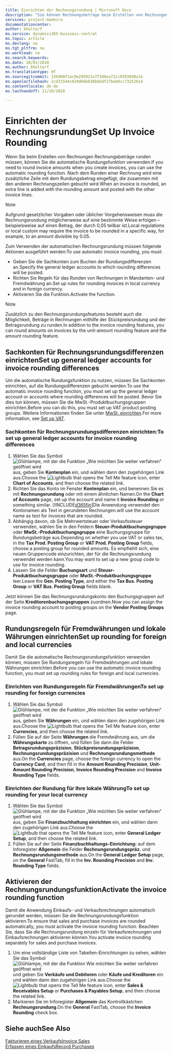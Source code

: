 ```yaml
---
title: Einrichten der Rechnungsrundung | Microsoft Docs
description: "Sie können Rechnungsbeträge beim Erstellen von Rechnungen runden. Darüber hinaus muss die Rechnungsrundung möglicherweise aufgrund lokaler Vorgaben oder üblicher Vorgehensweisenauf eine bestimmte Weise erfolgen – beispielsweise auf einen Betrag, der durch 0,05 teilbar ist."
services: project-madeira
documentationcenter: 
author: bholtorf
ms.service: dynamics365-business-central
ms.topic: article
ms.devlang: na
ms.tgt_pltfrm: na
ms.workload: na
ms.search.keywords: 
ms.date: 10/01/2018
ms.author: bholtorf
ms.translationtype: HT
ms.sourcegitcommit: 33b900f1ac9e295921e7f3d6ea72cc93939d8a1b
ms.openlocfilehash: 2cd31544c029d66b838bbbdf27bebdcc73252014
ms.contentlocale: de-de
ms.lasthandoff: 11/26/2018

---
```

# <a name="set-up-invoice-rounding"></a><span data-ttu-id="9e00f-104">Einrichten der Rechnungsrundung</span><span class="sxs-lookup"><span data-stu-id="9e00f-104">Set Up Invoice Rounding</span></span>
<span data-ttu-id="9e00f-105">Wenn Sie beim Erstellen von Rechnungen Rechnungsbeträge runden müssen, können Sie die automatische Rundungsfunktion verwenden.</span><span class="sxs-lookup"><span data-stu-id="9e00f-105">If you need to round invoice amounts when you create invoices, you can use the automatic rounding function.</span></span> <span data-ttu-id="9e00f-106">Nach dem Runden einer Rechnung wird eine zusätzliche Zeile mit dem Rundungsbetrag eingefügt, die zusammen mit den anderen Rechnungszeilen gebucht wird.</span><span class="sxs-lookup"><span data-stu-id="9e00f-106">When an invoice is rounded, an extra line is added with the rounding amount and posted with the other invoice lines.</span></span>

> [!NOTE]  
>  <span data-ttu-id="9e00f-107">Aufgrund gesetzlicher Vorgaben oder üblicher Vorgehensweisen muss die Rechnungsrundung möglicherweise auf eine bestimmte Weise erfolgen – beispielsweise auf einen Betrag, der durch 0,05 teilbar ist.</span><span class="sxs-lookup"><span data-stu-id="9e00f-107">Local regulations or local custom may require the invoice to be rounded in a specific way, for example, to an amount divisible by 0.05.</span></span>  

<span data-ttu-id="9e00f-108">Zum Verwenden der automatischen Rechnungsrundung müssen folgende Aktionen ausgeführt werden:</span><span class="sxs-lookup"><span data-stu-id="9e00f-108">To use automatic invoice rounding, you must:</span></span>  

* <span data-ttu-id="9e00f-109">Geben Sie die Sachkonten zum Buchen der Rundungsdifferenzen an.</span><span class="sxs-lookup"><span data-stu-id="9e00f-109">Specify the general ledger accounts to which rounding differences will be posted.</span></span>  
* <span data-ttu-id="9e00f-110">Richten Sie Regeln für das Runden von Rechnungen in Mandanten- und Fremdwährung an.</span><span class="sxs-lookup"><span data-stu-id="9e00f-110">Set up rules for rounding invoices in local currency and in foreign currency.</span></span>  
* <span data-ttu-id="9e00f-111">Aktivieren Sie die Funktion.</span><span class="sxs-lookup"><span data-stu-id="9e00f-111">Activate the function.</span></span>  

> [!NOTE]  
>  <span data-ttu-id="9e00f-112">Zusätzlich zu den Rechnungsrundungsfeatures besteht auch die Möglichkeit, Beträge in Rechnungen mithilfe der Stückpreisrundung und der Betragsrundung zu runden.</span><span class="sxs-lookup"><span data-stu-id="9e00f-112">In addition to the invoice rounding features, you can round amounts on invoices by the unit-amount rounding feature and the amount rounding feature.</span></span>  

## <a name="set-up-general-ledger-accounts-for-invoice-rounding-differences"></a><span data-ttu-id="9e00f-113">Sachkonten für Rechnungsrundungsdifferenzen einrichten</span><span class="sxs-lookup"><span data-stu-id="9e00f-113">Set up general ledger accounts for invoice rounding differences</span></span>
<span data-ttu-id="9e00f-114">Um die automatische Rundungsfunktion zu nutzen, müssen Sie Sachkonten einrichten, auf die Rundungsdifferenzen gebucht werden.</span><span class="sxs-lookup"><span data-stu-id="9e00f-114">To use the automatic invoice rounding function, you must set up the general ledger account or accounts where rounding differences will be posted.</span></span> <span data-ttu-id="9e00f-115">Bevor Sie dies tun können, müssen Sie die MwSt.-Produktbuchungsgruppen einrichten.</span><span class="sxs-lookup"><span data-stu-id="9e00f-115">Before you can do this, you must set up VAT product posting groups.</span></span> <span data-ttu-id="9e00f-116">Weitere Informationen finden Sie unter [MwSt. einrichten](finance-setup-vat.md).</span><span class="sxs-lookup"><span data-stu-id="9e00f-116">For more information, see [Set up VAT](finance-setup-vat.md).</span></span>  

### <a name="to-set-up-general-ledger-accounts-for-invoice-rounding-differences"></a><span data-ttu-id="9e00f-117">Sachkonten für Rechnungsrundungsdifferenzen einrichten:</span><span class="sxs-lookup"><span data-stu-id="9e00f-117">To set up general ledger accounts for invoice rounding differences</span></span>  
1. <span data-ttu-id="9e00f-118">Wählen Sie das Symbol ![Glühlampe, mit der die Funktion „Wie möchten Sie weiter verfahren“ geöffnet wird](media/ui-search/search_small.png "Wie möchten Sie weiter verfahren?") aus, geben Sie **Kontenplan** ein, und wählen dann den zugehörigen Link aus.</span><span class="sxs-lookup"><span data-stu-id="9e00f-118">Choose the ![Lightbulb that opens the Tell Me feature](media/ui-search/search_small.png "Tell me what you want to do") icon, enter **Chart of Accounts**, and then choose the related link.</span></span>  
2. <span data-ttu-id="9e00f-119">Richten Sie das Konto im Fenster **Kontenplan** ein, und benennen Sie es mit **Rechnungsrundung** oder mit einem ähnlichen Namen.</span><span class="sxs-lookup"><span data-stu-id="9e00f-119">On the **Chart of Accounts** page, set up the account and name it **Invoice Rounding** or something similar.</span></span> [!INCLUDE[d365fin](includes/d365fin_md.md)]<span data-ttu-id="9e00f-120">Die Anwendung verwendet den Kontonamen als Text in gerundeten Rechnungen.</span><span class="sxs-lookup"><span data-stu-id="9e00f-120">will use the account name as text for invoices that are rounded.</span></span>  
3. <span data-ttu-id="9e00f-121">Abhängig davon, ob Sie Mehrwertsteuer oder Verkaufssteuer verwenden, wählen Sie in den Feldern **Steuer-Produktbuchungsgruppe** oder **MwSt.-Produktbuchungsgruppe** eine Buchungsgruppe für Rundungsbeträge aus.</span><span class="sxs-lookup"><span data-stu-id="9e00f-121">Depending on whether you use VAT or sales tax, in the **Tax Prod. Posting Group** or **VAT Prod. Posting Group** fields, choose a posting group for rounded amounts.</span></span> <span data-ttu-id="9e00f-122">Es empfiehlt sich, eine neuen Gruppencode einzurichten, der für die Rechnungsrundung verwendet werden kann.</span><span class="sxs-lookup"><span data-stu-id="9e00f-122">You may want to set up a new group code to use for invoice rounding.</span></span>
4. <span data-ttu-id="9e00f-123">Lassen Sie die Felder **Buchungsart** und **Steuer-Produktbuchungsgruppe** oder **MwSt.-Produktbuchungsgruppe** leer.</span><span class="sxs-lookup"><span data-stu-id="9e00f-123">Leave the **Gen. Posting Type**, and either the **Tax Bus. Posting Group** or **VAT Bus. Posting Group** fields blank.</span></span> <!-- Why do we say to leave these blank, when there are a lot of other fields we also leave blank but don't mention? -->  

<span data-ttu-id="9e00f-124">Jetzt können Sie das Rechnungsrundungskonto den Buchungsgruppen auf der Seite **Kreditorenbuchungsgruppen** zuordnen.</span><span class="sxs-lookup"><span data-stu-id="9e00f-124">Now you can assign the invoice rounding account to posting groups on the **Vendor Posting Groups** page.</span></span>  <!-- Why only the vendor posting groups? -->

## <a name="set-up-rounding-for-foreign-and-local-currencies"></a><span data-ttu-id="9e00f-125">Rundungsregeln für Fremdwährungen und lokale Währungen einrichten</span><span class="sxs-lookup"><span data-stu-id="9e00f-125">Set up rounding for foreign and local currencies</span></span>
<span data-ttu-id="9e00f-126">Damit Sie die automatische Rechnungsrundungsfunktion verwenden können, müssen Sie Rundungsregeln für Fremdwährungen und lokale Währungen einrichten.</span><span class="sxs-lookup"><span data-stu-id="9e00f-126">Before you can use the automatic invoice rounding function, you must set up rounding rules for foreign and local currencies.</span></span>

### <a name="to-set-up-rounding-for-foreign-currencies"></a><span data-ttu-id="9e00f-127">Einrichten von Rundungsregeln für Fremdwährungen</span><span class="sxs-lookup"><span data-stu-id="9e00f-127">To set up rounding for foreign currencies</span></span>  
1. <span data-ttu-id="9e00f-128">Wählen Sie das Symbol ![Glühlampe, mit der die Funktion „Wie möchten Sie weiter verfahren“ geöffnet wird](media/ui-search/search_small.png "Wie möchten Sie weiter verfahren?") aus, geben Sie **Währungen** ein, und wählen dann den zugehörigen Link aus.</span><span class="sxs-lookup"><span data-stu-id="9e00f-128">Choose the ![Lightbulb that opens the Tell Me feature](media/ui-search/search_small.png "Tell me what you want to do") icon, enter **Currencies**, and then choose the related link.</span></span>  
2. <span data-ttu-id="9e00f-129">Füllen Sie auf der Seite **Währungen** die Fremdwährung aus, um die **Währungskarte** zu öffnen, und füllen Sie dann die Felder **Betragsrundungspräzision**, **Stückpreisrundungspräzision**, **Rechnungsrundungspräzision** und **Rechnungsrundungsmethode** aus.</span><span class="sxs-lookup"><span data-stu-id="9e00f-129">On the **Currencies** page, choose the foreign currency to open the **Currency Card**, and then fill in the **Amount Rounding Precision**, **Unit-Amount Rounding Precision**, **Invoice Rounding Precision** and **Invoice Rounding Type** fields.</span></span>

### <a name="to-set-up-rounding-for-your-local-currency"></a><span data-ttu-id="9e00f-130">Einrichten der Rundung für Ihre lokale Währung</span><span class="sxs-lookup"><span data-stu-id="9e00f-130">To set up rounding for your local currency</span></span>
1. <span data-ttu-id="9e00f-131">Wählen Sie das Symbol ![Glühlampe, mit der die Funktion „Wie möchten Sie weiter verfahren“ geöffnet wird](media/ui-search/search_small.png "Wie möchten Sie weiter verfahren?") aus, geben Sie **Finanzbuchhaltung einrichten** ein, und wählen dann den zugehörigen Link aus.</span><span class="sxs-lookup"><span data-stu-id="9e00f-131">Choose the ![Lightbulb that opens the Tell Me feature](media/ui-search/search_small.png "Tell me what you want to do") icon, enter **General Ledger Setup**, and then choose the related link.</span></span>  
2. <span data-ttu-id="9e00f-132">Füllen Sie auf der Seite **Finanzbuchhaltungs-Einrichtung:** auf dem Inforegister **Allgemein** die Felder **Rechnungsrundungspräz.** und **Rechnungsrundungsmethode** aus.</span><span class="sxs-lookup"><span data-stu-id="9e00f-132">On the **General Ledger Setup** page, on the **General** FastTab, fill in the **Inv. Rounding Precision** and **Inv. Rounding Type** fields.</span></span>  

## <a name="activate-the-invoice-rounding-function"></a><span data-ttu-id="9e00f-133">Aktivieren der Rechnungsrundungsfunktion</span><span class="sxs-lookup"><span data-stu-id="9e00f-133">Activate the invoice rounding function</span></span>  
<span data-ttu-id="9e00f-134">Damit die Anwendung Einkaufs- und Verkaufsrechnungen automatisch gerundet werden, müssen Sie die Rechnungsrundungsfunktion aktivieren.</span><span class="sxs-lookup"><span data-stu-id="9e00f-134">To ensure that sales and purchase invoices are rounded automatically, you must activate the invoice rounding function.</span></span> <span data-ttu-id="9e00f-135">Beachten Sie, dass Sie die Rechnungsrundung einzeln für Verkaufsrechnungen und Einkaufsrechnungen aktivieren können.</span><span class="sxs-lookup"><span data-stu-id="9e00f-135">You activate invoice rounding separately for sales and purchase invoices.</span></span>

1. <span data-ttu-id="9e00f-136">Um eine vollständige Liste von Tabellen-Einrichtungen zu sehen, wählen Sie das Symbol ![Glühlampe, mit der die Funktion Wie möchten Sie weiter verfahren geöffnet wird](media/ui-search/search_small.png "Wie möchten Sie weiter verfahren") und geben Sie **Verkäufe und Debitoren** oder **Käufe und Kreditoren** ein und wählen dann den zugehörigen Link aus.</span><span class="sxs-lookup"><span data-stu-id="9e00f-136">Choose the ![Lightbulb that opens the Tell Me feature](media/ui-search/search_small.png "Tell me what you want to do") icon, enter **Sales & Receivables Setup** or **Purchases & Payables Setup**, and then choose the related link.</span></span>  
2. <span data-ttu-id="9e00f-137">Markieren Sie im Inforegister **Allgemein** das Kontrollkästchen **Rechnungsrundung**.</span><span class="sxs-lookup"><span data-stu-id="9e00f-137">On the **General** FastTab, choose the **Invoice Rounding** check box.</span></span>  

## <a name="see-also"></a><span data-ttu-id="9e00f-138">Siehe auch</span><span class="sxs-lookup"><span data-stu-id="9e00f-138">See Also</span></span>  
[<span data-ttu-id="9e00f-139">Fakturieren eines Verkaufs</span><span class="sxs-lookup"><span data-stu-id="9e00f-139">Invoice Sales</span></span>](sales-how-invoice-sales.md)  
[<span data-ttu-id="9e00f-140">Erfassen eines Einkaufs</span><span class="sxs-lookup"><span data-stu-id="9e00f-140">Record Purchases</span></span>](purchasing-how-record-purchases.md)

